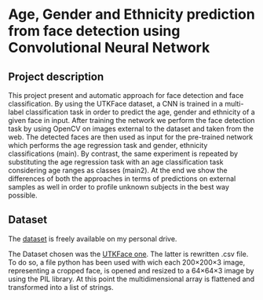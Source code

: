 # Age, Gender and Ethnicity prediction from face detection using Convolutional Neural Network
## Project description
This project present and automatic approach for face detection and face classification. By using the UTKFace dataset, a CNN is trained in a multi-label classification task in order to predict the age, gender and ethnicity of a given face in input. After training the network we perform the face detection task by using OpenCV on images external to the dataset and taken from the web. The detected faces are then used as input for the pre-trained network which performs the age regression task and gender, ethnicity classifications (main). By contrast, the same experiment is repeated by substituting the age regression task with an age classification task considering age ranges as classes (main2). At the end we show the differences of both the approaches in terms of predictions on external samples as well in order to profile unknown subjects in the best way possible.

## Dataset
The [dataset](https://drive.google.com/file/d/1-8toExAWx3LFXydBG-XaMc9jiQ9QunH2/view?usp=sharing) is freely available on my personal drive. 

The Dataset chosen was the [UTKFace one](https://susanqq.github.io/UTKFace/). The latter is rewritten .csv file. To do so,  a file python has been used with wich each 200×200×3 image, representing a cropped face, is opened and resized to a 64×64×3 image by using the PIL library. At this point the multidimensional array is flattened and transformed into a list of strings.


